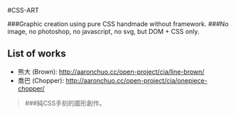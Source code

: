 #CSS-ART

###Graphic creation using pure CSS handmade without framework.
###No image, no photoshop, no javascript, no svg, but DOM + CSS only.

## List of works
* 熊大 (Brown): http://aaronchuo.cc/open-project/cia/line-brown/
* 喬巴 (Chopper): http://aaronchuo.cc/open-project/cia/onepiece-chopper/

> ###純CSS手刻的圖形創作。
